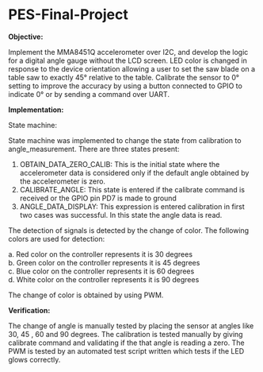 # PES-Final-Project

**Objective:**

Implement the MMA8451Q accelerometer over I2C, and develop the logic for a digital
angle gauge without the LCD screen. LED color is changed in response to the device
orientation allowing a user to set the saw blade on a table saw to exactly 45° relative to the
table. Calibrate the sensor to 0° setting to improve the accuracy by using a button connected to
GPIO to indicate 0° or by sending a command over UART.

**Implementation:**

State machine:

State machine was implemented to change the state from calibration to angle_measurement.
There are three states present:
1. OBTAIN_DATA_ZERO_CALIB: This is the initial state where the accelerometer data is considered only if the default angle obtained by the accelerometer is zero.
2. CALIBRATE_ANGLE: This state is entered if the calibrate command is received or the GPIO pin PD7 is made to ground
3. ANGLE_DATA_DISPLAY: This expression is entered calibration in first two cases was successful. In this state the angle data is read. 


The detection of signals is detected by the change of color. The following colors are used for detection:

a. Red color on the controller represents it is 30 degrees</br>
b. Green color on the controller represents it is 45 degrees</br>
c. Blue color on the controller represents it is 60 degrees</br>
d. White color on the controller represents it is 90 degrees</br>

The change of color is obtained by using PWM.

**Verification:**

The change of angle is manually tested by placing the sensor at angles like 30, 45 , 60 and 90 degrees.
The calibration is tested manually by giving calibrate command and validating if the that angle is reading a zero.
The PWM is tested by an automated test script written which tests if the LED glows correctly.

